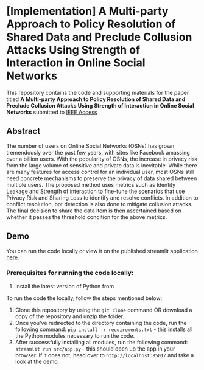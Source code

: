 # [Implementation] A Multi-party Approach to Policy Resolution of Shared Data and Preclude Collusion Attacks Using Strength of Interaction in Online Social Networks

This repository contains the code and supporting materials for the paper titled **A Multi-party Approach to Policy Resolution of Shared Data and Preclude Collusion Attacks Using Strength of Interaction in Online Social Networks** submitted to [IEEE Access](https://ieeeaccess.ieee.org/)

## Abstract

The number of users on Online Social Networks (OSNs) has grown tremendously over the past few years, with sites like Facebook amassing over a billion users. With the popularity of OSNs, the increase in privacy risk from the large volume of sensitive and private data is inevitable. While there are many features for access control for an individual user, most OSNs still need concrete mechanisms to preserve the privacy of data shared between multiple users. The proposed method uses metrics such as Identity Leakage and Strength of interaction to fine-tune the scenarios that use Privacy Risk and Sharing Loss to identify and resolve conflicts. In addition to conflict resolution, bot detection is also done to mitigate collusion attacks. The final decision to share the data item is then ascertained based on whether it passes the threshold condition for the above metrics.

## Demo

You can run the code locally or view it on the published streamlit application [here]().

### Prerequisites for running the code locally:
1. Install the latest version of Python from 

To run the code the locally, follow the steps mentioned below:

1. Clone this repository by using the `git clone` command OR download a copy of the repository and unzip the folder.
2. Once you've redirected to the directory containing the code, run the following command: `pip install -r requirements.txt` - this installs all the Python modules necessary to run the code.
3. After successfully installing all modules, run the following command: `streamlit run src/app.py` - this should open up the app in your browser. If it does not, head over to `http://localhost:8501/` and take a look at the demo.
